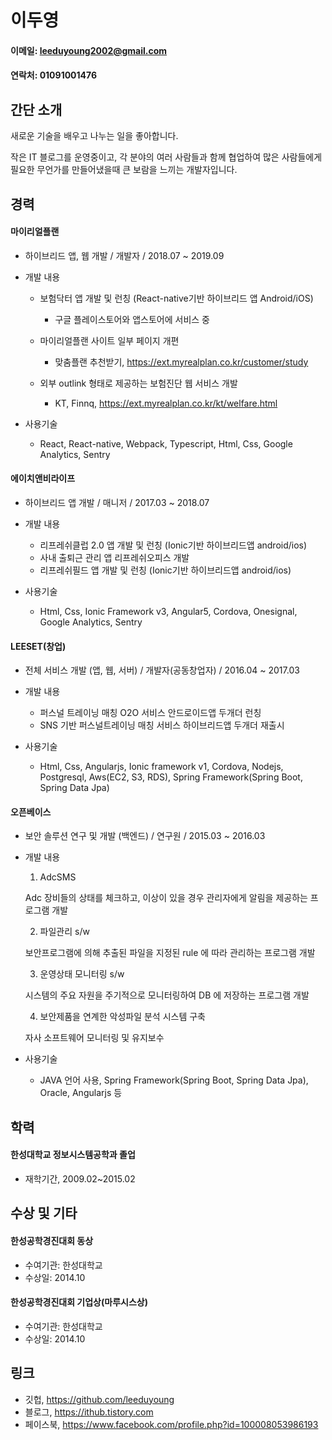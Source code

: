 # 이두영

#### 이메일: leeduyoung2002@gmail.com
#### 연락처: 01091001476

## 간단 소개
새로운 기술을 배우고 나누는 일을 좋아합니다.

작은 IT 블로그를 운영중이고, 각 분야의 여러 사람들과 함께
협업하여 많은 사람들에게 필요한 무언가를 만들어냈을때
큰 보람을 느끼는 개발자입니다.

## 경력
#### 마이리얼플랜
- 하이브리드 앱, 웹 개발  / 개발자 / 2018.07 ~ 2019.09
- 개발 내용
  - 보험닥터 앱 개발 및 런칭 (React-native기반 하이브리드 앱 Android/iOS)
    - 구글 플레이스토어와 앱스토어에 서비스 중

  - 마이리얼플랜 사이트 일부 페이지 개편
    - 맞춤플랜 추천받기, https://ext.myrealplan.co.kr/customer/study

  - 외부 outlink 형태로 제공하는 보험진단 웹 서비스 개발
    - KT, Finnq, https://ext.myrealplan.co.kr/kt/welfare.html

- 사용기술
  - React, React-native, Webpack, Typescript, Html, Css, Google Analytics, Sentry

#### 에이치앤비라이프
- 하이브리드 앱 개발 / 매니저 / 2017.03 ~ 2018.07
- 개발 내용
  - 리프레쉬클럽 2.0 앱 개발 및 런칭 (Ionic기반 하이브리드앱 android/ios)
  - 사내 출퇴근 관리 앱 리프레쉬오피스 개발
  - 리프레쉬필드 앱 개발 및 런칭 (Ionic기반 하이브리드앱 android/ios)

- 사용기술
  - Html, Css, Ionic Framework v3, Angular5, Cordova, Onesignal, Google Analytics,
Sentry

#### LEESET(창업)
- 전체 서비스 개발 (앱, 웹, 서버) / 개발자(공동창업자) / 2016.04 ~ 2017.03
- 개발 내용
  - 퍼스널 트레이닝 매칭 O2O 서비스 안드로이드앱 두개더 런칭
  - SNS 기반 퍼스널트레이닝 매칭 서비스 하이브리드앱 두개더 재출시

- 사용기술
  - Html, Css, Angularjs, Ionic framework v1, Cordova, Nodejs, Postgresql, Aws(EC2, S3,
RDS), Spring Framework(Spring Boot, Spring Data Jpa)

#### 오픈베이스
- 보안 솔루션 연구 및 개발 (백엔드) / 연구원 / 2015.03 ~ 2016.03

- 개발 내용
  1. AdcSMS
  
    Adc 장비들의 상태를 체크하고, 이상이 있을 경우 관리자에게 알림을 제공하는 프로그램 개발

  2. 파일관리 s/w
  
    보안프로그램에 의해 추출된 파일을 지정된 rule 에 따라 관리하는 프로그램 개발

  3. 운영상태 모니터링 s/w
  
    시스템의 주요 자원을 주기적으로 모니터링하여 DB 에 저장하는 프로그램 개발

  4. 보안제품을 연계한 악성파일 분석 시스템 구축
  
    자사 소프트웨어 모니터링 및 유지보수

- 사용기술
  - JAVA 언어 사용, Spring Framework(Spring Boot, Spring Data Jpa), Oracle, Angularjs 등

## 학력
#### 한성대학교 정보시스템공학과 졸업
- 재학기간, 2009.02~2015.02

## 수상 및 기타
#### 한성공학경진대회 동상
- 수여기관: 한성대학교
- 수상일: 2014.10

#### 한성공학경진대회 기업상(마루시스상)
- 수여기관: 한성대학교
- 수상일: 2014.10


## 링크
- 깃헙, https://github.com/leeduyoung
- 블로그, https://ithub.tistory.com
- 페이스북, https://www.facebook.com/profile.php?id=100008053986193